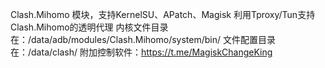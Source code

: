Clash.Mihomo 模块，支持KernelSU、APatch、Magisk
利用Tproxy/Tun支持Clash.Mihomo的透明代理
内核文件目录在：/data/adb/modules/Clash.Mihomo/system/bin/
文件配置目录在：/data/clash/
附加控制软件：https://t.me/MagiskChangeKing
